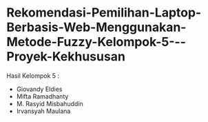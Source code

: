 # Rekomendasi-Pemilihan-Laptop-Berbasis-Web-Menggunakan-Metode-Fuzzy-Kelompok-5---Proyek-Kekhususan
Hasil Kelompok 5 :
- Giovandy Eldies
- Mifta Ramadhanty
- M. Rasyid Misbahuddin
- Irvansyah Maulana

